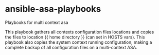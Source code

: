 # ansible-asa-playbooks
Playbooks for multi context asa

This playbook gathers all contexts configuration files locations and copies the files to location {{ home directory }} (can set in HOSTS vars).
This playbook also copies the system context running configuration, making a complete backup of all configuration files on a multi-context ASA.
